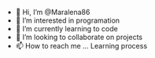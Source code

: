 - 👋 Hi, I’m @Maralena86
- 👀 I’m interested in programation 
- 🌱 I’m currently learning to code
- 💞️ I’m looking to collaborate on projects
- 📫 How to reach me ...
Learning process
<!---
Maralena86/Maralena86 is a ✨ special ✨ repository because its `README.md` (this file) appears on your GitHub profile.
You can click the Preview link to take a look at your changes.
--->
